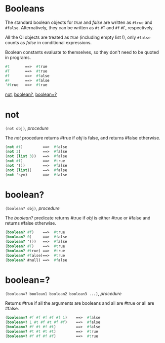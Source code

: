 Booleans
========

The standard boolean objects for *true* and *false* are written as `#true` and `#false`.
Alternatively, they can be written as `#t` `#T` and `#f` `#F`, respectively.

All the Ol objects are treated as *true* (including empty list !), only `#false` counts as *false* in conditional expressions.

Boolean constants evaluate to themselves, so they don't need to be quoted in programs.
```scheme
#t       ==>  #true
#T       ==>  #true
#f       ==>  #false
#F       ==>  #false
'#true   ==>  #true
```

[not](#not), [boolean?](#boolean), [boolean=?](#boolean-1)

# not
`(not obj)`, *procedure*

The *not* procedure returns #true if *obj* is false, and returns #false otherwise.

```scheme
(not #t)         ==>  #false
(not 3)          ==>  #false
(not (list 3))   ==>  #false
(not #f)         ==>  #true
(not '())        ==>  #false
(not (list))     ==>  #false
(not 'sym)       ==>  #false
```

# boolean?
`(boolean? obj)`, *procedure*

The *boolean?* predicate returns #true if *obj* is either #true or #false and returns #false otherwise.

```scheme
(boolean? #f)    ==>  #true
(boolean? 0)     ==>  #false
(boolean? '())   ==>  #false
(boolean? #T)    ==>  #true
(boolean? #true) ==>  #true
(boolean? #false)==>  #true
(boolean? #null) ==>  #false
```

# boolean=?
`(boolean=? boolean1 boolean2 boolean3 ...)`, *procedure*

Returns #true if all the arguments are booleans and all are #true or all are #false.

```scheme
(boolean=? #f #f #f #f #f 1)    ==>  #false
(boolean=? 1 #t #f #t #f #f)    ==>  #false
(boolean=? #f #t #f #t)         ==>  #false
(boolean=? #t #t #t #t)         ==>  #true
(boolean=? #f #f #f #f)         ==>  #true
```